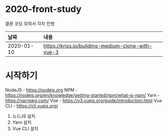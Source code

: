 # 2020-front-study

클론 코딩 모여서 각자 진행

|날짜|내용|
|:-----|:---------|
| 2020-01-10 | https://kriss.io/building-medium-clone-with-vue-3 |

# 시작하기
NodeJS - https://nodejs.org
NPM - https://nodejs.org/en/knowledge/getting-started/npm/what-is-npm/
Yarn - https://yarnpkg.com/
Vue - https://v3.vuejs.org/guide/introduction.html
Vue CLI - https://cli.vuejs.org/

1. 노드JS 설치
2. Yarn 설치
3. Vue CLI 설치
